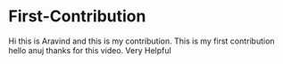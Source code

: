 # First-Contribution
Hi this is Aravind and this is my contribution.
This is my first contribution
hello anuj thanks for this video. Very Helpful
